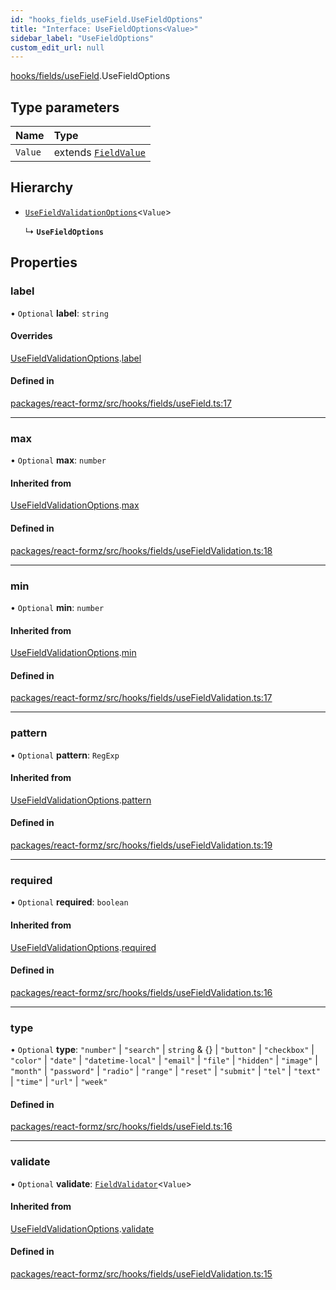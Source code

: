 ```yaml
---
id: "hooks_fields_useField.UseFieldOptions"
title: "Interface: UseFieldOptions<Value>"
sidebar_label: "UseFieldOptions"
custom_edit_url: null
---
```


[hooks/fields/useField](../modules/hooks_fields_useField.md).UseFieldOptions

## Type parameters

| Name | Type |
| :------ | :------ |
| `Value` | extends [`FieldValue`](../modules/types_field.md#fieldvalue) |

## Hierarchy

- [`UseFieldValidationOptions`](hooks_fields_useFieldValidation.UseFieldValidationOptions.md)<`Value`\>

  ↳ **`UseFieldOptions`**

## Properties

### label

• `Optional` **label**: `string`

#### Overrides

[UseFieldValidationOptions](hooks_fields_useFieldValidation.UseFieldValidationOptions.md).[label](hooks_fields_useFieldValidation.UseFieldValidationOptions.md#label)

#### Defined in

[packages/react-formz/src/hooks/fields/useField.ts:17](https://github.com/ZerryStack/react-formz/blob/main/packages/react-formz/src/hooks/fields/useField.ts#L17)

___

### max

• `Optional` **max**: `number`

#### Inherited from

[UseFieldValidationOptions](hooks_fields_useFieldValidation.UseFieldValidationOptions.md).[max](hooks_fields_useFieldValidation.UseFieldValidationOptions.md#max)

#### Defined in

[packages/react-formz/src/hooks/fields/useFieldValidation.ts:18](https://github.com/ZerryStack/react-formz/blob/main/packages/react-formz/src/hooks/fields/useFieldValidation.ts#L18)

___

### min

• `Optional` **min**: `number`

#### Inherited from

[UseFieldValidationOptions](hooks_fields_useFieldValidation.UseFieldValidationOptions.md).[min](hooks_fields_useFieldValidation.UseFieldValidationOptions.md#min)

#### Defined in

[packages/react-formz/src/hooks/fields/useFieldValidation.ts:17](https://github.com/ZerryStack/react-formz/blob/main/packages/react-formz/src/hooks/fields/useFieldValidation.ts#L17)

___

### pattern

• `Optional` **pattern**: `RegExp`

#### Inherited from

[UseFieldValidationOptions](hooks_fields_useFieldValidation.UseFieldValidationOptions.md).[pattern](hooks_fields_useFieldValidation.UseFieldValidationOptions.md#pattern)

#### Defined in

[packages/react-formz/src/hooks/fields/useFieldValidation.ts:19](https://github.com/ZerryStack/react-formz/blob/main/packages/react-formz/src/hooks/fields/useFieldValidation.ts#L19)

___

### required

• `Optional` **required**: `boolean`

#### Inherited from

[UseFieldValidationOptions](hooks_fields_useFieldValidation.UseFieldValidationOptions.md).[required](hooks_fields_useFieldValidation.UseFieldValidationOptions.md#required)

#### Defined in

[packages/react-formz/src/hooks/fields/useFieldValidation.ts:16](https://github.com/ZerryStack/react-formz/blob/main/packages/react-formz/src/hooks/fields/useFieldValidation.ts#L16)

___

### type

• `Optional` **type**: ``"number"`` \| ``"search"`` \| `string` & {} \| ``"button"`` \| ``"checkbox"`` \| ``"color"`` \| ``"date"`` \| ``"datetime-local"`` \| ``"email"`` \| ``"file"`` \| ``"hidden"`` \| ``"image"`` \| ``"month"`` \| ``"password"`` \| ``"radio"`` \| ``"range"`` \| ``"reset"`` \| ``"submit"`` \| ``"tel"`` \| ``"text"`` \| ``"time"`` \| ``"url"`` \| ``"week"``

#### Defined in

[packages/react-formz/src/hooks/fields/useField.ts:16](https://github.com/ZerryStack/react-formz/blob/main/packages/react-formz/src/hooks/fields/useField.ts#L16)

___

### validate

• `Optional` **validate**: [`FieldValidator`](../modules/types_field.md#fieldvalidator)<`Value`\>

#### Inherited from

[UseFieldValidationOptions](hooks_fields_useFieldValidation.UseFieldValidationOptions.md).[validate](hooks_fields_useFieldValidation.UseFieldValidationOptions.md#validate)

#### Defined in

[packages/react-formz/src/hooks/fields/useFieldValidation.ts:15](https://github.com/ZerryStack/react-formz/blob/main/packages/react-formz/src/hooks/fields/useFieldValidation.ts#L15)
